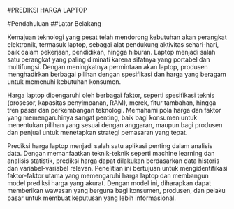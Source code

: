 #PREDIKSI HARGA LAPTOP

#Pendahuluan
##Latar Belakang

Kemajuan teknologi yang pesat telah mendorong kebutuhan akan perangkat elektronik, termasuk laptop, sebagai alat pendukung aktivitas sehari-hari, baik dalam pekerjaan, pendidikan, hingga hiburan. Laptop menjadi salah satu perangkat yang paling diminati karena sifatnya yang portabel dan multifungsi. Dengan meningkatnya permintaan akan laptop, produsen menghadirkan berbagai pilihan dengan spesifikasi dan harga yang beragam untuk memenuhi kebutuhan konsumen.

Harga laptop dipengaruhi oleh berbagai faktor, seperti spesifikasi teknis (prosesor, kapasitas penyimpanan, RAM), merek, fitur tambahan, hingga tren pasar dan perkembangan teknologi. Memahami pola harga dan faktor yang memengaruhinya sangat penting, baik bagi konsumen untuk menentukan pilihan yang sesuai dengan anggaran, maupun bagi produsen dan penjual untuk menetapkan strategi pemasaran yang tepat.

Prediksi harga laptop menjadi salah satu aplikasi penting dalam analisis data. Dengan memanfaatkan teknik-teknik seperti machine learning dan analisis statistik, prediksi harga dapat dilakukan berdasarkan data historis dan variabel-variabel relevan. Penelitian ini bertujuan untuk mengidentifikasi faktor-faktor utama yang memengaruhi harga laptop dan membangun model prediksi harga yang akurat. Dengan model ini, diharapkan dapat memberikan wawasan yang berguna bagi konsumen, produsen, dan pelaku pasar untuk membuat keputusan yang lebih informasional.